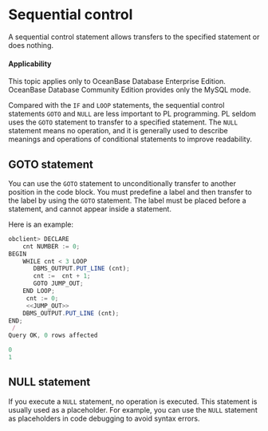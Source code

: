 Sequential control
=========================

A sequential control statement allows transfers to the specified statement or does nothing.

  <main id="notice" >
    <h4>Applicability</h4>
    <p>This topic applies only to OceanBase Database Enterprise Edition. OceanBase Database Community Edition provides only the MySQL mode. </p>
  </main>

Compared with the `IF` and `LOOP` statements, the sequential control statements `GOTO` and `NULL` are less important to PL programming. PL seldom uses the `GOTO` statement to transfer to a specified statement. The `NULL` statement means no operation, and it is generally used to describe meanings and operations of conditional statements to improve readability.

GOTO statement
----------------------------

You can use the `GOTO` statement to unconditionally transfer to another position in the code block. You must predefine a label and then transfer to the label by using the `GOTO` statement.  The label must be placed before a statement, and cannot appear inside a statement.

Here is an example:

```javascript
obclient> DECLARE
    cnt NUMBER := 0;
BEGIN
    WHILE cnt < 3 LOOP
       DBMS_OUTPUT.PUT_LINE (cnt);
       cnt :=  cnt + 1;
       GOTO JUMP_OUT;
    END LOOP;
     cnt := 0;
     <<JUMP_OUT>>
    DBMS_OUTPUT.PUT_LINE (cnt);
END;
 /
Query OK, 0 rows affected

0
1
```



NULL statement
----------------------------

If you execute a `NULL` statement, no operation is executed. This statement is usually used as a placeholder. For example, you can use the `NULL` statement as placeholders in code debugging to avoid syntax errors.
